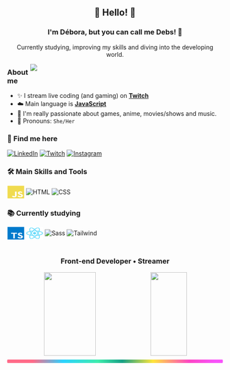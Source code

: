 <div align="center">
  
## 🩷 Hello! 🩷

### I'm Débora, but you can call me Debs! 🌸

Currently studying, improving my skills and diving into the developing world.

<img src="https://c.tenor.com/rJxGy9CYwHoAAAAd/tenor.gif" width="450px" align="right" />

</div>

### About me
- ✨ I stream live coding (and gaming) on [**Twitch**](https://www.twitch.tv/debsmila)
- ☁️ Main language is [**JavaScript**](https://developer.mozilla.org/en-US/docs/Web/JavaScript)
- 🤍 I'm really passionate about games, anime, movies/shows and music.
- 🌸 Pronouns: `She/Her`

### 🔗 Find me here
[![LinkedIn](https://img.shields.io/badge/LinkedIn-FFF?style=for-the-badge&logo=linkedin&logoColor=FF7CA7)](www.linkedin.com/in/dlb-deboralima)
[![Twitch](https://img.shields.io/badge/Twitch-FFF?style=for-the-badge&logo=Twitch&logoColor=FF7CA7)](https://twitch.tv/debsmila)
[![Instagram](https://img.shields.io/badge/Instagram-FFF?style=for-the-badge&logo=Instagram&logoColor=FF7CA7)](https://instagram.com/debsmila)

### 🛠️ Main Skills and Tools
<div style="display: inline_block">
  <img align="center" alt="JavaScript" height="30" width="40" src="https://raw.githubusercontent.com/devicons/devicon/master/icons/javascript/javascript-plain.svg">
  <img align="center" alt="HTML" height="30" width="40" src="https://cdn.jsdelivr.net/gh/devicons/devicon/icons/html5/html5-original.svg">
  <img align="center" alt="CSS" height="30" width="40" src="https://cdn.jsdelivr.net/gh/devicons/devicon/icons/css3/css3-original.svg">
</div>

### 📚 Currently studying
<div style="display: inline_block">
  <img align="center" alt="TypeScript" height="30" width="40" src="https://raw.githubusercontent.com/devicons/devicon/master/icons/typescript/typescript-plain.svg">
  <img align="center" alt="React" height="30" width="40" src="https://raw.githubusercontent.com/devicons/devicon/master/icons/react/react-original.svg">
  <img align="center" alt="Sass" height="30" width="40" src="https://cdn.jsdelivr.net/gh/devicons/devicon@latest/icons/sass/sass-original.svg">
  <img align="center" alt="Tailwind" height="30" width="40" src="https://www.vectorlogo.zone/logos/tailwindcss/tailwindcss-icon.svg">
</div>

<br/>

<h3 align="center">
  Front-end Developer • Streamer
</h3>

<div align='center'>

<div align="center">  
  
  <img width="49%" height="195px" src="https://github-readme-stats.vercel.app/api?username=debsmila&show_icons=true&count_private=true&title_color=FF7CA7&icon_color=FF7CA7&text_color=c9d1d9&bg_color=0d1117&border_color=fff0" /> 
  
  <img width="41%" height="195px" src="https://github-readme-stats.vercel.app/api/top-langs/?username=debsmila&layout=compact&title_color=FF7CA7&text_color=fff&bg_color=0d1117&border_color=fff0" />
  
</div>

</div>

<img src="./assets/lineBar.png" width="100%" height="8px"/>
